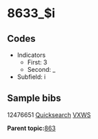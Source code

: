 # 8633\_$i

## Codes

-   Indicators
    -   First: 3
    -   Second: \_
-   Subfield: i

## Sample bibs

12476651 [Quicksearch](https://search.library.yale.edu/catalog/12476651) [VXWS](http://prodorbis.library.yale.edu:7014/vxws/GetHoldingsService?bibId=12476651)

**Parent topic:**[863](../../tags/863/863.md)

